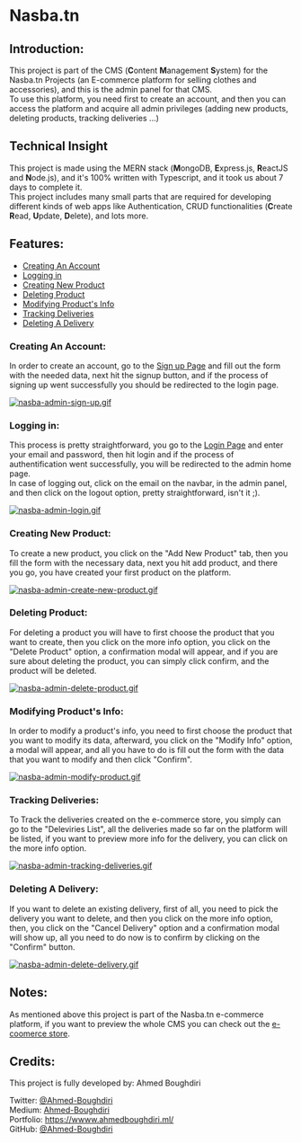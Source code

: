 # Nasba.tn

## Introduction:
This project is part of the CMS (**C**ontent **M**anagement **S**ystem) for the  Nasba.tn Projects (an E-commerce platform for selling clothes and accessories), and this is the admin panel for that CMS.  
To use this platform, you need first to create an account, and then you can access the platform and acquire all admin privileges (adding new products, deleting products, tracking deliveries ...)

## Technical Insight
This project is made using the MERN stack (**M**ongoDB, **E**xpress.js, **R**eactJS and **N**ode.js), and it's 100% written with Typescript, and it took us about 7 days to complete it.  
This project includes many small parts that are required for developing different kinds of web apps like Authentication, CRUD functionalities (**C**reate **R**ead, **U**pdate, **D**elete), and lots more.

## Features:
- [Creating An Account](#account)
- [Logging in](#login)
- [Creating New Product](#new-product)
- [Deleting Product](#delete-product)
- [Modifying Product's Info](#modify-product)
- [Tracking Deliveries](#deliveries)
- [Deleting A Delivery](#delete-delivery)

### <a id="account"></a>Creating An Account:
In order to create an account, go to the [Sign up Page](https://hardcore-meninsky-8da163.netlify.app/#/signup) and fill out the form with the needed data, next hit the signup button, and if the process of signing up went successfully you should be redirected to the login page.


[![nasba-admin-sign-up.gif](https://s9.gifyu.com/images/nasba-admin-sign-up.gif)](https://gifyu.com/image/GJLs)

### <a id="login"></a> Logging in:
This process is pretty straightforward, you go to the [Login Page](https://hardcore-meninsky-8da163.netlify.app/#/login) and enter your email and password, then hit login and if the process of authentification went successfully, you will be redirected to the admin home page.  
In case of logging out, click on the email on the navbar, in the admin panel, and then click on the logout option, pretty straightforward, isn't it ;).

[![nasba-admin-login.gif](https://s9.gifyu.com/images/nasba-admin-login.gif)](https://gifyu.com/image/Gems)

### <a id="new-product"></a> Creating New Product:

To create a new product, you click on the "Add New Product" tab, then you fill the form with the necessary data, next you hit add product, and there you go, you have created your first product on the platform.

[![nasba-admin-create-new-product.gif](https://s9.gifyu.com/images/nasba-admin-create-new-product.gif)](https://gifyu.com/image/GeqO)

### <a id="delete-product"></a> Deleting Product:
For deleting a product you will have to first choose the product that you want to create, then you click on the more info option, you click on the "Delete Product" option, a confirmation modal will appear, and if you are sure about deleting the product, you can simply click confirm, and the product will be deleted.

[![nasba-admin-delete-product.gif](https://s9.gifyu.com/images/nasba-admin-delete-product.gif)](https://gifyu.com/image/Ge7h)

### <a id="modify-product"></a> Modifying Product's Info:
In order to modify a product's info, you need to first choose the product that you want to modify its data, afterward, you click on the "Modify Info" option, a modal will appear, and all you have to do is fill out the form with the data that you want to modify and then click "Confirm".

[![nasba-admin-modify-product.gif](https://s9.gifyu.com/images/nasba-admin-modify-product.gif)](https://gifyu.com/image/Ge7c)

### <a id="#deliveries"></a> Tracking Deliveries:
To Track the deliveries created on the e-commerce store, you simply can go to the "Deleviries List", all the deliveries made so far on the platform will be listed, if you want to preview more info for the delivery, you can click on the more info option.

[![nasba-admin-tracking-deliveries.gif](https://s9.gifyu.com/images/nasba-admin-tracking-deliveries.gif)](https://gifyu.com/image/Ge7A)

### <a id="delete-delivery"></a> Deleting A Delivery:
If you want to delete an existing delivery, first of all, you need to pick the delivery you want to delete, and then you click on the more info option, then, you click on the "Cancel Delivery" option and a confirmation modal will show up, all you need to do now is to confirm by clicking on the "Confirm" button.

[![nasba-admin-delete-delivery.gif](https://s9.gifyu.com/images/nasba-admin-delete-delivery.gif)](https://gifyu.com/image/GeI6)

## Notes:
As mentioned above this project is part of the Nasba.tn e-commerce platform, if you want to preview the whole CMS you can check out the [e-coomerce store](https://nasba.herokuapp.com).

## Credits:
This project is fully developed by: Ahmed Boughdiri

Twitter: [@Ahmed-Boughdiri](https://twitter.com/BoughdiriAhmed)  
Medium: [Ahmed-Boughdiri](https://ahmedboughdiri2020.medium.com/)  
Portfolio: https://wwww.ahmedboughdiri.ml/  
GitHub: [@Ahmed-Boughdiri](https://github.com/Ahmed-Boughdiri)  
